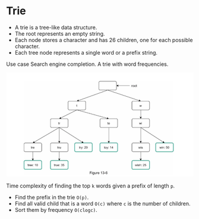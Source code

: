 # Trie

- A trie is a tree-like data structure. 
- The root represents an empty string. 
- Each node stores a character and has 26 children, one for each possible character. 
- Each tree node represents a single word or a prefix string.

Use case Search engine completion. A trie with word frequencies.

![img_1.png](freq.png)

Time complexity of finding the top `k` words given a prefix of length `p`.

- Find the prefix in the trie `O(p)`.
- Find all valid child that is a word `O(c)` where `c` is the number of children.
- Sort them by frequency `O(clogc)`.